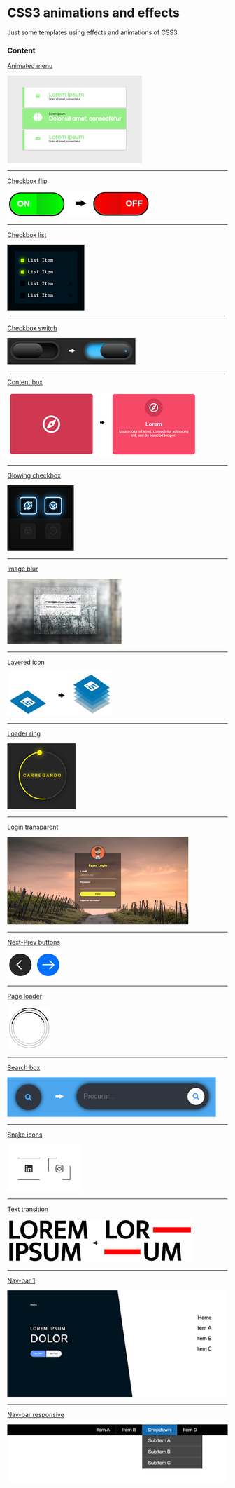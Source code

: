 # CSS3 animations and effects
Just some templates using effects and animations of CSS3.



### Content

[Animated menu](https://github.com/EduardoRotundaro/css-effects/tree/master/src/animated-menu)

![](https://github.com/EduardoRotundaro/css-effects/blob/master/docs/images/animated_menu.png)

---

[Checkbox flip](https://github.com/EduardoRotundaro/css-effects/tree/master/src/checkbox-flip)

![](https://github.com/EduardoRotundaro/css-effects/blob/master/docs/images/checkbox_flip.png)

---

[Checkbox list](https://github.com/EduardoRotundaro/css-effects/tree/master/src/checkbox-list)

![](https://github.com/EduardoRotundaro/css-effects/blob/master/docs/images/checkbox_list.png)

---

[Checkbox switch](https://github.com/EduardoRotundaro/css-effects/tree/master/src/checkbox-switch)

![](https://github.com/EduardoRotundaro/css-effects/blob/master/docs/images/checkbox_switch.png)

---

[Content box](https://github.com/EduardoRotundaro/css-effects/tree/master/src/content-box)

![](https://github.com/EduardoRotundaro/css-effects/blob/master/docs/images/content_box.png)

---

[Glowing checkbox](https://github.com/EduardoRotundaro/css-effects/tree/master/src/glowing-checkbox)

![](https://github.com/EduardoRotundaro/css-effects/blob/master/docs/images/glowing_checkbox.png)

---

[Image blur](https://github.com/EduardoRotundaro/css-effects/tree/master/src/image-blur)

![](https://github.com/EduardoRotundaro/css-effects/blob/master/docs/images/image_blur.png)

---

[Layered icon](https://github.com/EduardoRotundaro/css-effects/tree/master/src/layered-icon)

![](https://github.com/EduardoRotundaro/css-effects/blob/master/docs/images/layered_icon.png)

---

[Loader ring](https://github.com/EduardoRotundaro/css-effects/tree/master/src/loader-ring)

![](https://github.com/EduardoRotundaro/css-effects/blob/master/docs/images/loader_ring.png)

---

[Login transparent](https://github.com/EduardoRotundaro/css-effects/tree/master/src/login-transparent)

![](https://github.com/EduardoRotundaro/css-effects/blob/master/docs/images/login_transparent.png)

---

[Next-Prev buttons](https://github.com/EduardoRotundaro/css-effects/tree/master/src/next-prev-button)

![](https://github.com/EduardoRotundaro/css-effects/blob/master/docs/images/nxt_prev_buttons.png)

---

[Page loader](https://github.com/EduardoRotundaro/css-effects/tree/master/src/page-loader)

![](https://github.com/EduardoRotundaro/css-effects/blob/master/docs/images/page_loader.png)

---

[Search box](https://github.com/EduardoRotundaro/css-effects/tree/master/src/search-box)

![](https://github.com/EduardoRotundaro/css-effects/blob/master/docs/images/search_box.png)

---

[Snake icons](https://github.com/EduardoRotundaro/css-effects/tree/master/src/snake)

![](https://github.com/EduardoRotundaro/css-effects/blob/master/docs/images/snake.png)

---

[Text transition](https://github.com/EduardoRotundaro/css-effects/tree/master/src/text-transition)

![](https://github.com/EduardoRotundaro/css-effects/blob/master/docs/images/text_transition.png)

---

[Nav-bar 1](https://github.com/EduardoRotundaro/css-effects/tree/master/src/navigation-bar-1)

![](https://github.com/EduardoRotundaro/css-effects/blob/master/docs/images/nav_bar_1.png)

---

[Nav-bar responsive](https://github.com/EduardoRotundaro/css-effects/tree/master/src/navigation-bar-responsive)

![](https://github.com/EduardoRotundaro/css-effects/blob/master/docs/images/nav_bar_responsive.png)